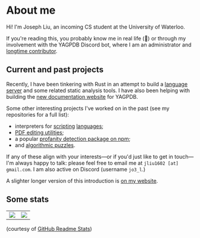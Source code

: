 # About me

Hi! I'm Joseph Liu, an incoming CS student at the University of Waterloo.

If you're reading this, you probably know me in real life (👀) or through my involvement with the
YAGPDB Discord bot, where I am an administrator and [longtime
contributor](https://github.com/botlabs-gg/yagpdb/commits?author=jo3-l).

## Current and past projects

Recently, I have been tinkering with Rust in an attempt to build a [language
server](https://github.com/jo3-l/yag-template-lsp) and some related static analysis tools. I have
also been helping with building the [new documentation
website](https://github.com/botlabs-gg/yagpdb-docs-v2) for YAGPDB.

Some other interesting projects I've worked on in the past (see my repositories for a full list):

- interpreters for [scripting](https://github.com/botlabs-gg/template/commits/master/?author=jo3-l)
  [languages](https://github.com/jo3-l/liftoff);
- [PDF editing utilities](https://github.com/jo3-l/markpdf);
- a popular [profanity detection package on npm](https://www.npmjs.com/package/obscenity);
- and [algorithmic puzzles](https://github.com/jo3-l/cp-practice).

If any of these align with your interests—or if you'd just like to get in touch—I'm always happy to
talk: please feel free to email me at `jliu1602 [at] gmail.com`. I am also active on Discord
(username `jo3_l`.)

A slighter longer version of this introduction is [on my website](https://jo3-l.github.io/about/).

## Some stats

<table>
  <tr>
    <td align="center" style="padding=0;width=50%;">
      <img align="center" style="padding=0;" src="https://github-readme-stats.vercel.app/api/?username=jo3-l&show_icons=true&title_color=4F8CC9&text_color=9f9f9f&bg_color=00000000&hide_border=true&icon_color=4F8CC9&hide_title=true&count_private=true" />
    </td>
    <td align="center" style="padding=0;width=50%;">
      <img align="center" style="padding=0;" src="https://github-readme-stats.quantumlytangled.vercel.app/api/top-langs/?username=jo3-l&layout=compact&show_icons=true&title_color=4F8CC9&text_color=9f9f9f&bg_color=00000000&hide_border=true&icon_color=00000000&count_private=true&hide=lua" />
    </td>
  </tr>
</table>

(courtesy of [GitHub Readme Stats](https://github.com/anuraghazra/github-readme-stats))
